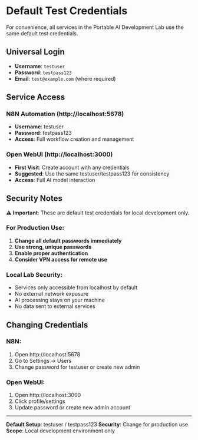 # Default Test Credentials

For convenience, all services in the Portable AI Development Lab use the same default test credentials.

## Universal Login
- **Username**: `testuser`
- **Password**: `testpass123`
- **Email**: `test@example.com` (where required)

## Service Access

### N8N Automation (http://localhost:5678)
- **Username**: testuser
- **Password**: testpass123
- **Access**: Full workflow creation and management

### Open WebUI (http://localhost:3000)
- **First Visit**: Create account with any credentials
- **Suggested**: Use the same testuser/testpass123 for consistency
- **Access**: Full AI model interaction

## Security Notes

⚠️ **Important**: These are default test credentials for local development only.

### For Production Use:
1. **Change all default passwords immediately**
2. **Use strong, unique passwords**
3. **Enable proper authentication**
4. **Consider VPN access for remote use**

### Local Lab Security:
- Services only accessible from localhost by default
- No external network exposure
- AI processing stays on your machine
- No data sent to external services

## Changing Credentials

### N8N:
1. Open http://localhost:5678
2. Go to Settings → Users
3. Change password for testuser or create new admin

### Open WebUI:
1. Open http://localhost:3000
2. Click profile/settings
3. Update password or create new admin account

---
**Default Setup**: testuser / testpass123
**Security**: Change for production use
**Scope**: Local development environment only
